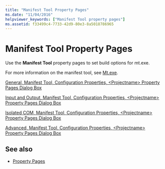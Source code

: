```yaml
---
title: "Manifest Tool Property Pages"
ms.date: "11/04/2016"
helpviewer_keywords: ["Manifest Tool property pages"]
ms.assetid: f33499c4-7733-42d9-80e3-8a5018786965
---
```

# Manifest Tool Property Pages

Use the **Manifest Tool** property pages to set build options for mt.exe.

For more information on the manifest tool, see [Mt.exe](https://msdn.microsoft.com/library/aa375649).

[General, Manifest Tool, Configuration Properties, \<Projectname> Property Pages Dialog Box](../ide/general-manifest-tool-configuration-properties.md)

[Input and Output, Manifest Tool, Configuration Properties, \<Projectname> Property Pages Dialog Box](../ide/input-and-output-manifest-tool.md)

[Isolated COM, Manifest Tool, Configuration Properties, \<Projectname> Property Pages Dialog Box](../ide/isolated-com-manifest-tool.md)

[Advanced, Manifest Tool, Configuration Properties, \<Projectname> Property Pages Dialog Box](../ide/advanced-manifest-tool.md)

## See also

- [Property Pages](../ide/property-pages-visual-cpp.md)
